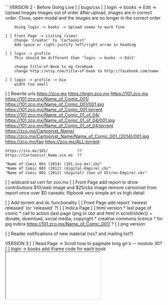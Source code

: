 ``
VERSION 2 - Before Going Live
[ ] bugs/css
    [ ] login -> books -> Edit -> Upload Images
        Images out of order
        After upload, images are in correct order.  Close, open modal and the
        images are no longer in the correct order

        Using login -> books -> Upload seems to work fine

    [ ] Front Page -> Listing (view)
        Change 'Creator' to 'Cartoonist'
        Add space or right-justify left/right arrow in heading

    [ ] login -> profile
        This should be different than 'login -> books -> Edit'

        change Title-of-Book to eg facebook
        change http://etsy.com/title-of-book to http://facebook.com/name

    [ ] login -> profile -> bio
        width too small

[ ] Rewrite urls
    https://zco.mx
    https://login.zco.mx
    https://101.zco.mx
    https://101.zco.mx/Name_of_Comic_001/
    https://101.zco.mx/Name_of_Comic_001/001.jpg
    https://101.zco.mx/Name_of_Comic_001.torrent
    https://101.zco.mx/Name_of_Comic_01_of_04/
    https://101.zco.mx/Name_of_Comic_01_of_04/001.jpg
    https://101.zco.mx/Name_of_Comic_01_of_04.torrent
    https://zco.mx/Cartoonist_Name/
    https://zco.mx/Cartoonist_Name/Name_of_Comic_001_(2014)/001.jpg
    https://zco.mx/faq
    https://zco.mx/ALL.torrent

    https://zco.mx/101/             ??
    https://Cartoonist_Name.zco.mx  ??

    "Name of Comic 001 (2014) (101.zco.mx).cbz"
    "Name of Comic 001 (2012) (digital-Empire).cbr"
    "Name of Comic 001 (2012) (digital) (Son of Ultron-Empire).cbr"

[ ] wildcard ssl cert for zco.mx
[ ] Front Page
    add report to drive contributions
    $10/web image and $25/cbz image
    remove cartoonist from report once over $0
    caveats:
        flipbook
        very simple art vs high detail

[ ] Add torrent and dc functionality
[ ] Front Page
    add report 'newest released' (or 'released' ?)
[ ] Indica Page
    [ ] html version
        * last page of comic
        * call to action (last page (png in cbz and html in scroll/slider))
            + donate, download, social media, copyright
        * creative commons licence
        * for jpg indica https://101.zco.mx/Name_of_Comic_001/  ?
    [ ] png version

[ ] Reader notifications of new material (rss? and mailing list?)


VERSION 3
[ ] Read Page -> Scroll
    how to paginate long gn's -- modulo 30?
[ ] login -> books
    add iframe code for each book
    <embed/>
    <iframe/>
    SB 2014-08-29 11:24  This needs more thought
[O] Mature Content icon
[ ] Check for duplicate file/book names
[ ] knowledge base
[ ] Url checker
[ ] login -> books page - paginate 'released' and 'ongoing' books
[ ] Copyright material
    DMCA / C&D disclaimer button would work
[ ] Social media links other than on the indica ??
[ ] Tags (kids, by genre ??)
[ ] Creator page -> Links to Cartoonist Articles/interviews?
[ ] Book page -> Links to Book Reviews ?
[ ] Front Page
    reports - by month? by year?
[ ] Read Page
    Keyboard control for slider - L, R (and maybe U for back to artist page)
    Navigate with mouse scroll as well
    http://geekwagon.net/projects/xkcd1190/
    h-scroll - http://danielschafferbrooklyncomics.com/books/uncategorized/all-you-need/

IDEAS
[s] Creative Commons Licence
    http://wiki.creativecommons.org/Frequently_Asked_Questions#How_should_I_decide_which_license_to_choose.3F
    https://creativecommons.org/licenses/by-nc/4.0/     ## Attribution-NonCommercial 4.0 International (CC BY-NC 4.0)
    (c) All Rights Reserved
    by-nc-nd
    by-nd
    by-nc
    by
    by-nc-sa
    by-sa

[ ] Is re-releasing released books a problem?
    * use the upload modal with any read-only fields
    * update a version number on the indica?

[ ] Howto's and KB
    Broad examples:
    [ ] Scanning and Photoshop howto's
    [ ] Howto Create a Minicomic
    [ ] What is a risograph?
    [ ] Different styles of book printing
        [ ] maybe a list of printers and approximate pricing

[ ] Front Page - Add 'download' report
    downloading all.torrent gives +1 to all books
    downloading cartoonist.torrent gives +1 to all that cartoonist's books
[ ] How best to use the front page?
[ ] How to best leverage goodwill?
    $10/page + ($15*pages) on release
[ ] Guided view using Perfect Viewer ?
    The main dev, Lin Rookie (rookiestudio@gmail.com), suggests guided view is
    possible with opencv but he believes the feature is not useful and it is a
    low priority.  He said the source is closed and he does not take bounties
    towards new features.

[ ] bio and book description - wikipedia api?
[ ] user comments? - disqus api?
[ ] how best to promote micro-publisher and things like the Muster List

---
* site for original art
* youtube/google hangout the drawing of a page live
``
# vim:set ft=dm:
